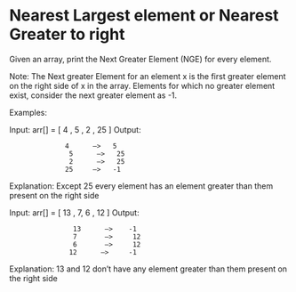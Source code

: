 # Nearest Largest element or Nearest Greater to right

Given an array, print the Next Greater Element (NGE) for every element. 

Note: The Next greater Element for an element x is the first greater element on the right side of x in the array. Elements for which no greater element exist, consider the next greater element as -1. 

Examples: 

Input: arr[] = [ 4 , 5 , 2 , 25 ]
Output:  
```
              4      –>   5
               5      –>   25
               2      –>   25
              25     –>   -1
```

Explanation: Except 25 every element has an element greater than them present on the right side


Input: arr[] = [ 13 , 7, 6 , 12 ]
Output:  
```
                13      –>    -1
                7       –>     12
                6       –>     12
               12      –>     -1
```

Explanation: 13 and 12 don’t have any element greater than them present on the right side
